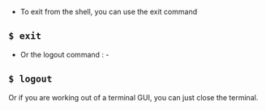 - To exit from the shell, you can use the exit command

## `$ exit`

- Or the logout command : -

## `$ logout`

Or if you are working out of a terminal GUI, you can just close the terminal.


